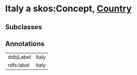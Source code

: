 # Italy a skos:Concept, [Country](/0.1/Country)

## Subclasses

## Annotations

|||
|-----|-----|
|ddbjLabel|Italy|
|rdfs:label|Italy|

